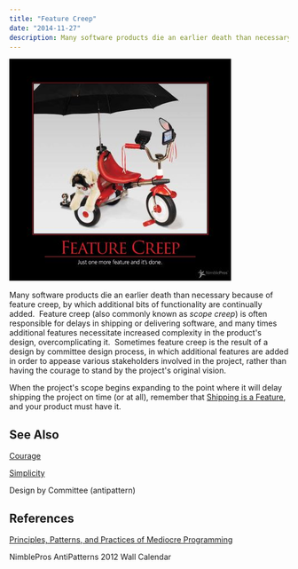 ```yaml
---
title: "Feature Creep"
date: "2014-11-27"
description: Many software products die an earlier death than necessary because of feature creep, by which additional bits of functionality are continually added.
---
```


![FeatureCreep](images/feature-creep-400x400.jpg)

Many software products die an earlier death than necessary because of feature creep, by which additional bits of functionality are continually added.  Feature creep (also commonly known as _scope creep_) is often responsible for delays in shipping or delivering software, and many times additional features necessitate increased complexity in the product's design, overcomplicating it.  Sometimes feature creep is the result of a design by committee design process, in which additional features are added in order to appease various stakeholders involved in the project, rather than having the courage to stand by the project's original vision.

When the project's scope begins expanding to the point where it will delay shipping the project on time (or at all), remember that [Shipping is a Feature](/practices/shipping-is-a-feature), and your product must have it.

## See Also

[Courage](/values/courage)

[Simplicity](/values/simplicity)

Design by Committee (antipattern)

## References

[Principles, Patterns, and Practices of Mediocre Programming](https://ardalis.com/principles-patterns-and-practices-of-mediocre-programming/)

NimblePros AntiPatterns 2012 Wall Calendar
